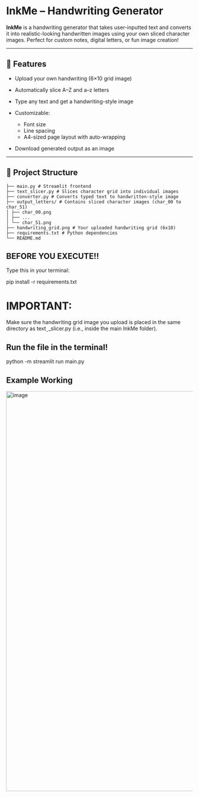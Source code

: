 # InkMe – Handwriting Generator 

**InkMe** is a handwriting generator that takes user-inputted text and converts it into realistic-looking handwritten images using your own sliced character images. Perfect for custom notes, digital letters, or fun image creation!

---

## 🚀 Features

* Upload your own handwriting (6×10 grid image)
* Automatically slice A–Z and a–z letters
* Type any text and get a handwriting-style image
* Customizable:

  * Font size
  * Line spacing
  * A4-sized page layout with auto-wrapping

* Download generated output as an image

---

## 📁 Project Structure
```InkMe/
├── main.py # Streamlit frontend
├── text_slicer.py # Slices character grid into individual images
├── converter.py # Converts typed text to handwritten-style image
├── output_letters/ # Contains sliced character images (char_00 to char_51)
│ ├── char_00.png
│ ├── ...
│ └── char_51.png
├── handwriting_grid.png # Your uploaded handwriting grid (6x10)
├── requirements.txt # Python dependencies
└── README.md
```


## BEFORE YOU EXECUTE!!


Type this in your terminal:



pip install -r requirements.txt



# IMPORTANT:
Make sure the handwriting grid image you upload is placed in the same directory as textˍ_slicer.py (i.e., inside the main InkMe folder).



## Run the file in the terminal!

python -m streamlit run main.py

## Example Working
<img width="1920" height="1080" alt="image" src="https://github.com/user-attachments/assets/fce47b79-f8e5-4b8d-b4ba-718f0d29e3a8" />


